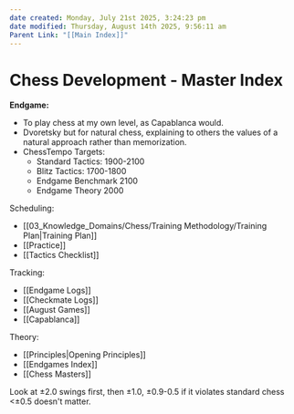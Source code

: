 ```yaml
---
date created: Monday, July 21st 2025, 3:24:23 pm
date modified: Thursday, August 14th 2025, 9:56:11 am
Parent Link: "[[Main Index]]"
---
```


# Chess Development - Master Index

**Endgame:** 
- To play chess at my own level, as Capablanca would.
- Dvoretsky but for natural chess, explaining to others the values of a natural approach rather than memorization.
- ChessTempo Targets: 
	- Standard Tactics: 1900-2100 
	- Blitz Tactics: 1700-1800
	- Endgame Benchmark 2100
	- Endgame Theory 2000

Scheduling:
- [[03_Knowledge_Domains/Chess/Training Methodology/Training Plan|Training Plan]]
- [[Practice]]
- [[Tactics Checklist]]

Tracking:
- [[Endgame Logs]]
- [[Checkmate Logs]]
- [[August Games]]
- [[Capablanca]]

Theory:
- [[Principles|Opening Principles]]
- [[Endgames Index]]
- [[Chess Masters]]


Look at ±2.0 swings first,
then ±1.0, 
±0.9-0.5 if it violates standard chess
<±0.5 doesn't matter.
